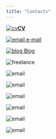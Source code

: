 ```yaml
---
title: "Contacts"
---
```


[![cv](/img/contact/100/cv.png)__CV__](http://goo.gl/1dHbjF)

[![email](/img/contact/100/email_mail_post_letter_stamp.png) e-mail](mailto:bpteam22@gmail.com)

[![blog](/img/contact/100/blog.png) Blog](/post/)

![freelance](/img/contact/100/freelance.png)

![email](/img/contact/100/github.png)

![email](/img/contact/100/linkedin.png)

![email](/img/contact/100/livecoding.png)

![email](/img/contact/100/phone-icon.png)

![email](/img/contact/100/Skype.png)

![email](/img/contact/100/Telegram.png)